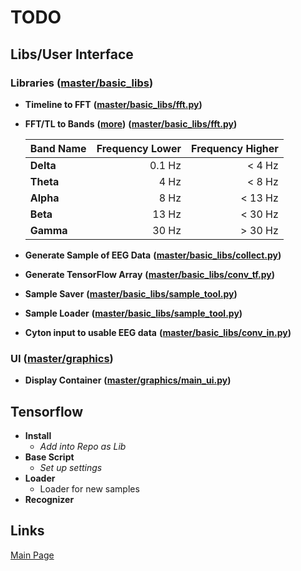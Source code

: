 # TODO
## Libs/User Interface
### Libraries ([master/basic_libs](./basic_libs))
 - **Timeline to FFT** **([master/basic_libs/fft.py](./basic_libs/fft.py))**
 - **FFT/TL to Bands** **([more](https://de.wikipedia.org/wiki/Elektroenzephalografie))** **([master/basic_libs/fft.py](./basic_libs/fft.py))**
 
   | Band Name   | Frequency Lower | Frequency Higher |
   |-------------|----------------:|-----------------:|
   | **Delta**   |          0.1 Hz |           < 4 Hz |
   | **Theta**   |            4 Hz |           < 8 Hz |
   | **Alpha**   |            8 Hz |          < 13 Hz |
   | **Beta**    |           13 Hz |          < 30 Hz |
   | **Gamma**   |           30 Hz |          > 30 Hz |

 - **Generate Sample of EEG Data** **([master/basic_libs/collect.py](./basic_libs/collect.py))**
 - **Generate TensorFlow Array** **([master/basic_libs/conv_tf.py](./basic_libs/conv_tf.py))**
 - **Sample Saver** **([master/basic_libs/sample_tool.py](./basic_libs/sample_tool.py))**
 - **Sample Loader** **([master/basic_libs/sample_tool.py](./basic_libs/sample_tool.py))**
 - **Cyton input to usable EEG data** **([master/basic_libs/conv_in.py](./basic_libs/sample_tool.py))**

### UI ([master/graphics](./graphics))
 - **Display Container** **([master/graphics/main_ui.py](./graphics/main_ui.py))**

## Tensorflow
 - **Install**
   - *Add into Repo as Lib*
 - **Base Script**
   - *Set up settings*
 - **Loader**
   - Loader for new samples
 - **Recognizer**

## Links
[Main Page](https://sfz-eningen.github.io/NeuroCTRL/)
